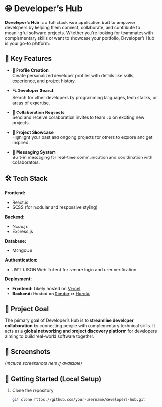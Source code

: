 
# 🌐 Developer’s Hub

**Developer’s Hub** is a full-stack web application built to empower developers by helping them connect, collaborate, and contribute to meaningful software projects. Whether you're looking for teammates with complementary skills or want to showcase your portfolio, Developer’s Hub is your go-to platform.

## 🚀 Key Features

- **👤 Profile Creation**  
  Create personalized developer profiles with details like skills, experience, and project history.

- **🔍 Developer Search**  
  Search for other developers by programming languages, tech stacks, or areas of expertise.

- **🤝 Collaboration Requests**  
  Send and receive collaboration invites to team up on exciting new projects.

- **📂 Project Showcase**  
  Highlight your past and ongoing projects for others to explore and get inspired.

- **💬 Messaging System**  
  Built-in messaging for real-time communication and coordination with collaborators.

## 🛠️ Tech Stack

**Frontend:**
- React.js  
- SCSS (for modular and responsive styling)

**Backend:**
- Node.js  
- Express.js  

**Database:**
- MongoDB

**Authentication:**
- JWT (JSON Web Token) for secure login and user verification

**Deployment:**
- **Frontend:** Likely hosted on [Vercel](https://vercel.com)  
- **Backend:** Hosted on [Render](https://render.com) or [Heroku](https://www.heroku.com)

## 🎯 Project Goal

The primary goal of Developer’s Hub is to **streamline developer collaboration** by connecting people with complementary technical skills. It acts as a **global networking and project discovery platform** for developers aiming to build real-world software together.

## 📸 Screenshots

*(Include screenshots here if available)*

## 🧪 Getting Started (Local Setup)

1. Clone the repository:
   ```bash
   git clone https://github.com/your-username/developers-hub.git
